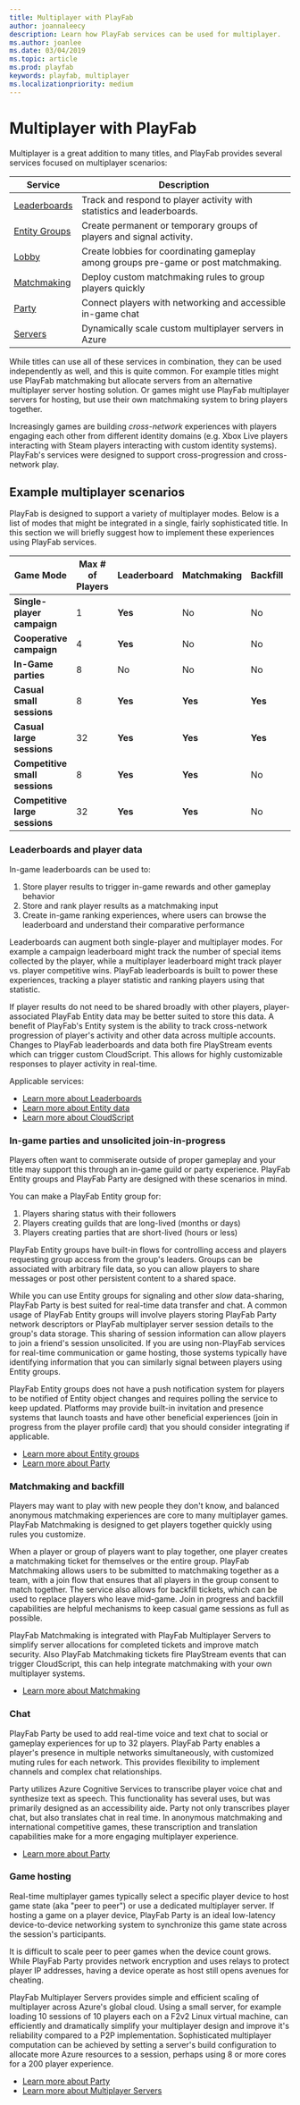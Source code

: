 ```yaml
---
title: Multiplayer with PlayFab
author: joannaleecy
description: Learn how PlayFab services can be used for multiplayer.
ms.author: joanlee
ms.date: 03/04/2019
ms.topic: article
ms.prod: playfab
keywords: playfab, multiplayer
ms.localizationpriority: medium
---
```


# Multiplayer with PlayFab

Multiplayer is a great addition to many titles, and PlayFab provides several services focused on multiplayer scenarios:

|Service|Description|
|--|--|
|[Leaderboards](../social/tournaments-leaderboards/using-resettable-statistics-and-leaderboards.md)| Track and respond to player activity with statistics and leaderboards.|
|[Entity Groups](../data/playerdata/index.md)|Create permanent or temporary groups of players and signal activity. |
|[Lobby](./lobby/index.md)| Create lobbies for coordinating gameplay among groups pre-game or post matchmaking. |
|[Matchmaking](./matchmaking/index.md)| Deploy custom matchmaking rules to group players quickly|
|[Party](./networking/index.md)|Connect players with networking and accessible in-game chat|
|[Servers](./servers/index.md)|Dynamically scale custom multiplayer servers in Azure |

While titles can use all of these services in combination, they can be used independently as well, and this is quite common. For example titles might use PlayFab matchmaking but allocate servers from an alternative multiplayer server hosting solution. Or games might use PlayFab multiplayer servers for hosting, but use their own matchmaking system to bring players together.

Increasingly games are building *cross-network* experiences with players engaging each other from different identity domains (e.g. Xbox Live players interacting with Steam players interacting with custom identity systems). PlayFab's services were designed to support cross-progression and cross-network play.

## Example multiplayer scenarios
PlayFab is designed to support a variety of multiplayer modes. Below is a list of modes that might be integrated in a single, fairly sophisticated title. In this section we will briefly suggest how to implement these experiences using PlayFab services.

|Game Mode | Max # of Players | Leaderboard | Matchmaking | Backfill | Invite friends | Unsolicited join-in-progress | Chat | Server Model|
|--|--|--|--|--|--|--|--|--|
|**Single-player campaign** | 1 | **Yes** | No | No | No | No | No | No |
|**Cooperative campaign** | 4 | **Yes** | No | No | **Yes** | **Yes** | **Yes** | P2P |
|**In-Game parties**  | 8 |  No | No | No | **Yes** | **Yes** | **Yes** | P2P |
|**Casual small sessions**  | 8 | **Yes** | **Yes** | **Yes** | **Yes** | **Yes** | **Yes** | P2P |
|**Casual large sessions**  | 32 | **Yes** | **Yes** | **Yes** | **Yes** | **Yes** | **Yes** | Cloud Server |
|**Competitive small sessions** | 8 | **Yes** | **Yes** | No | **Yes** | No | **Yes** | Cloud Server |
|**Competitive large sessions** | 32 | **Yes** | **Yes** | No | **Yes** | No | **Yes** | Cloud Server |

### Leaderboards and player data
In-game leaderboards can be used to:
1. Store player results to trigger in-game rewards and other gameplay behavior  
2. Store and rank player results as a matchmaking input
3. Create in-game ranking experiences, where users can browse the leaderboard and understand their comparative performance

Leaderboards can augment both single-player and multiplayer modes. For example a campaign leaderboard might track the number of special items collected by the player, while a multiplayer leaderboard might track player vs. player competitive wins. PlayFab leaderboards is built to power these experiences, tracking a player statistic and ranking players using that statistic.

If player results do not need to be shared broadly with other players, player-associated PlayFab Entity data may be better suited to store this data. A benefit of PlayFab's Entity system is the ability to track cross-network progression of player's activity and other data across multiple accounts. Changes to PlayFab leaderboards and data both fire PlayStream events which can trigger custom CloudScript. This allows for highly customizable responses to player activity in real-time.

Applicable services:
- [Learn more about Leaderboards](../social/tournaments-leaderboards/index.md)
- [Learn more about Entity data](../data/playerdata/index.md)
- [Learn more about CloudScript](../automation/cloudscript/index.md)

### In-game parties and unsolicited join-in-progress
Players often want to commiserate outside of proper gameplay and your title may support this through an in-game guild or party experience. PlayFab Entity groups and PlayFab Party are designed with these scenarios in mind.

You can make a PlayFab Entity group for:
1. Players sharing status with their followers
2. Players creating guilds that are long-lived (months or days)
3. Players creating parties that are short-lived (hours or less)

PlayFab Entity groups have built-in flows for controlling access and players requesting group access from the group's leaders. Groups can be associated with arbitrary file data, so you can allow players to share messages or post other persistent content to a shared space.

While you can use Entity groups for signaling and other *slow* data-sharing, PlayFab Party is best suited for real-time data transfer and chat. A common usage of PlayFab Entity groups will involve players storing PlayFab Party network descriptors or PlayFab multiplayer server session details to the group's data storage. This sharing of session information can allow players to join a friend's session unsolicited. If you are using non-PlayFab services for real-time communication or game hosting, those systems typically have identifying information that you can similarly signal between players using Entity groups.

PlayFab Entity groups does not have a push notification system for players to be notified of Entity object changes and requires polling the service to keep updated. Platforms may provide built-in invitation and presence systems that launch toasts and have other beneficial experiences (join in progress from the player profile card) that you should consider integrating if applicable.

- [Learn more about Entity groups](../social/groups/quickstart.md)
- [Learn more about Party](./networking/index.md)

### Matchmaking and backfill
Players may want to play with new people they don't know, and balanced anonymous matchmaking experiences are core to many multiplayer games. PlayFab Matchmaking is designed to get players together quickly using rules you customize.

When a player or group of players want to play together, one player creates a matchmaking ticket for themselves or the entire group. PlayFab Matchmaking allows users to be submitted to matchmaking together as a team, with a join flow that ensures that all players in the group consent to match together. The service also allows for backfill tickets, which can be used to replace players who leave mid-game. Join in progress and backfill capabilities are helpful mechanisms to keep casual game sessions as full as possible.

PlayFab Matchmaking is integrated with PlayFab Multiplayer Servers to simplify server allocations for completed tickets and improve match security. Also PlayFab Matchmaking tickets fire PlayStream events that can trigger CloudScript, this can help integrate matchmaking with your own multiplayer systems.

- [Learn more about Matchmaking](./matchmaking/index.md)

### Chat
PlayFab Party be used to add real-time voice and text chat to social or gameplay experiences for up to 32 players. PlayFab Party enables a player's presence in multiple networks simultaneously, with customized muting rules for each network. This provides flexibility to implement channels and complex chat relationships.

Party utilizes Azure Cognitive Services to transcribe player voice chat and synthesize text as speech. This functionality has several uses, but was primarily designed as an accessibility aide. Party not only transcribes player chat, but also translates chat in real time. In anonymous matchmaking and international competitive games, these transcription and translation capabilities make for a more engaging multiplayer experience.

- [Learn more about Party](./networking/index.md)

### Game hosting
Real-time multiplayer games typically select a specific player device to host game state (aka "peer to peer") or use a dedicated multiplayer server. If hosting a game on a player device, PlayFab Party is an ideal low-latency device-to-device networking system to synchronize this game state across the session's participants.

It is difficult to scale peer to peer games when the device count grows. While PlayFab Party provides network encryption and uses relays to protect player IP addresses, having a device operate as host still opens avenues for cheating.

PlayFab Multiplayer Servers provides simple and efficient scaling of multiplayer across Azure's global cloud. Using a small server, for example loading 10 sessions of 10 players each on a F2v2 Linux virtual machine, can efficiently and dramatically simplify your multiplayer design and improve it's reliability compared to a P2P implementation. Sophisticated multiplayer computation can be achieved by setting a server's build configuration to allocate more Azure resources to a session, perhaps using 8 or more cores for a 200 player experience.

- [Learn more about Party](./networking/index.md)
- [Learn more about Multiplayer Servers](./servers/index.md)
